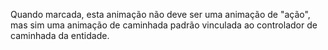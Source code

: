 Quando marcada, esta animação não deve ser uma animação de "ação", mas sim uma
animação de caminhada padrão vinculada ao controlador de caminhada da entidade.
